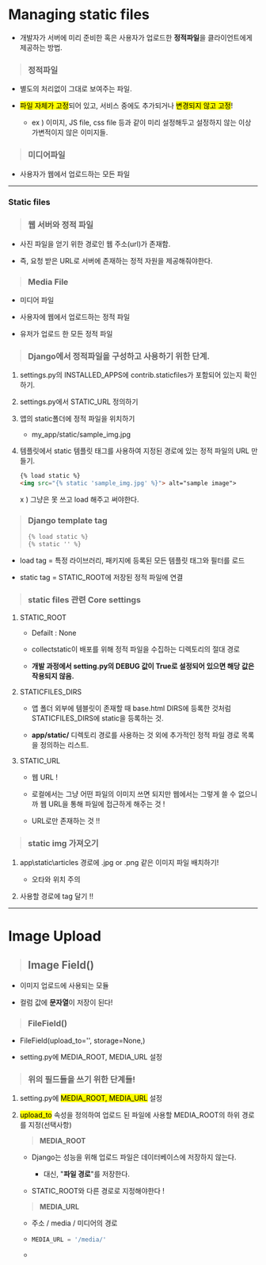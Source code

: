 # Managing static files

- 개발자가 서버에 미리 준비한 혹은 사용자가 업로드한 **정적파일**을 클라이언트에게 제공하는 방법.

> ### 정적파일

- 별도의 처리없이 그대로 보여주는 파일.

- <mark>파일 자체가 고정</mark>되어 있고, 서비스 중에도 추가되거나 <mark>변경되지 않고 고정</mark>!
  
  - ex )  이미지, JS file, css file 등과 같이 미리 설정해두고 설정하지 않는 이상 가변적이지 않은 이미지들.

> ### 미디어파일

- 사용자가 웹에서 업로드하는 모든 파일

---

### Static files

> ### 웹 서버와 정적 파일

- 사진 파일을 얻기 위한 경로인 웹 주소(url)가 존재함.

- 즉, 요청 받은 URL로 서버에 존재하는 정적 자원을 제공해줘야한다.

> ### Media File

- 미디어 파일

- 사용자에 웹에서 업로드하는 정적 파일

- 유저가 업로드 한 모든 정적 파일

> ### Django에서 정적파일을 구성하고 사용하기 위한 단계.

1. settings.py의 INSTALLED_APPS에 contrib.staticfiles가 포함되어 있는지 확인하기.

2. settings.py에서 STATIC_URL 정의하기

3. 앱의 static폴더에 정적 파일을 위치하기
   
   - my_app/static/sample_img.jpg

4. 템플릿에서 static 템플릿 태그를 사용하여 지정된 경로에 있는 정적 파일의 URL 만들기.
   
   ```html
   {% load static %}
   <img src="{% static 'sample_img.jpg' %}"> alt="sample image">
   ```
   
   x ) 그냥은 못 쓰고 load 해주고 써야한다.

> ### Django template tag
> 
> ```html
> {% load static %} 
> {% static '' %}
> ```

- load tag = 특정 라이브러리, 패키지에 등록된 모든 템플릿 태그와 필터를 로드

- static tag = STATIC_ROOT에 저장된 정적 파일에 연결

> ### static files 관련 Core settings

1. STATIC_ROOT
   
   - Defailt : None
   
   - collectstatic이 배포를 위해 정적 파일을 수집하는 디렉토리의 절대 경로
   
   - **개발 과정에서 setting.py의 DEBUG 값이 True로 설정되어 있으면 해당 값은 작용되지 않음.**

2. STATICFILES_DIRS
   
   - 앱 폴더 외부에 템블릿이 존재할 때 base.html DIRS에 등록한 것처럼 STATICFILES_DIRS에 static을 등록하는 것.
   
   - **app/static/** 디렉토리 경로를 사용하는 것 외에 추가적인 정적 파일 경로 목록을 정의하는 리스트.

3. STATIC_URL
   
   - 웹 URL ! 
   
   - 로컬에서는 그냥 어떤 파일의 이미지 쓰면 되지만 웹에서는 그렇게 쓸 수 없으니까 웹 URL을 통해 파일에 접근하게 해주는 것 !
   
   - URL로만 존재하는 것 !!

> ### static img 가져오기

1. app\static\articles 경로에 .jpg or .png 같은 이미지 파일 배치하기!
   
   - 오타와 위치 주의

2. 사용할 경로에 tag 달기 !!

****

# Image Upload

> ## Image Field()

- 이미지 업로드에 사용되는 모듈

- 컬럼 값에 **문자열**이 저장이 된다!

> ### FileField()

- FileField(upload_to='', storage=None,)

- setting.py에 MEDIA_ROOT, MEDIA_URL 설정

> ### 위의 필드들을 쓰기 위한 단계들!

1. setting.py에 <mark>MEDIA_ROOT, MEDIA_URL</mark> 설정

2. <mark>upload_to</mark> 속성을 정의하여 업로드 된 파일에 사용할 MEDIA_ROOT의 하위 경로를 지정(선택사항)
   
   > **MEDIA_ROOT**
   
   - Django는 성능을 위해 업로드 파일은 데이터베이스에 저장하지 않는다. 
     
     - 대신, "**파일 경로**"를 저장한다.
   
   - STATIC_ROOT와 다른 경로로 지정해야한다 !
   
   > **MEDIA_URL**
   
   - 주소 / media / 미디어의 경로
   
   - ```py
     MEDIA_URL = '/media/'
     ```
   
   - 


